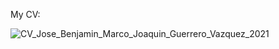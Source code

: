 My CV:

![CV_Jose_Benjamin_Marco_Joaquin_Guerrero_Vazquez_2021](https://user-images.githubusercontent.com/63452066/109678200-afc3bf80-7b7a-11eb-9319-56a7e2c780b2.jpg)
